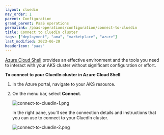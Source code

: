 ```yaml
---
layout: cluedin
nav_order: 1
parent: Configuration
grand_parent: PaaS operations
permalink: /paas-operations/configuration/connect-to-cluedin
title: Connect to CluedIn cluster
tags: ["deployment", "ama", "marketplace", "azure"]
last_modified: 2023-06-20
headerIcon: "paas"
---
```


[Azure Cloud Shell](https://learn.microsoft.com/en-us/azure/cloud-shell/overview) provides an effective environment and the tools you need to interact with your AKS cluster without significant configuration or effort.

**To connect to your CluedIn cluster in Azure Cloud Shell**

1. In the Azure portal, navigate to your AKS resource.

1. On the menu bar, select **Connect**.

    ![connect-to-cluedin-1.png](../../assets/images/ama/howtos/connect-to-cluedin-1.png)

    In the right pane, you'll see the connection details and instructions that you can use to connect to your CluedIn cluster.

    ![connect-to-cluedin-2.png](../../assets/images/ama/howtos/connect-to-cluedin-2.png)
